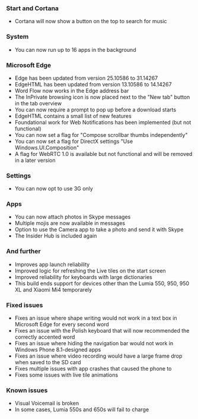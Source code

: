 ### Start and Cortana
- Cortana will now show a button on the top to search for music

### System
- You can now run up to 16 apps in the background

### Microsoft Edge
- Edge has been updated from version 25.10586 to 31.14267
- EdgeHTML has been updated from version 13.10586 to 14.14267
- Word Flow now works in the Edge address bar
- The InPrivate browsing icon is now placed next to the "New tab" button in the tab overview
- You can now require a prompt to pop up before a download starts
- EdgeHTML contains a small list of new features
 - Foundational work for Web Notifications has been implemented (but not functional)
 - You can now set a flag for "Compose scrollbar thumbs independently"
 - You can now set a flag for DirectX settings "Use Windows.UI.Composition"
 - A flag for WebRTC 1.0 is available but not functional and will be removed in a later version

### Settings
- You can now opt to use 3G only

### Apps
- You can now attach photos in Skype messages
- Multiple mojis are now available in messages
- Option to use the Camera app to take a photo and send it with Skype
- The Insider Hub is included again

### And further
- Improves app launch reliability
- Improved logic for refreshing the Live tiles on the start screen
- Improved reliability for keyboards with large dictionaries
- This build ends support for devices other than the Lumia 550, 950, 950 XL and Xiaomi Mi4 temporarely

### Fixed issues
- Fixes an issue where shape writing would not work in a text box in Microsoft Edge for every second word
- Fixes an issue with the Polish keyboard that will now recommended the correctly accented word
- Fixes an issue where hiding the navigation bar would not work in Windows Phone 8.1-designed apps
- Fixes an issue where video recording would have a large frame drop when saved to the SD card
- Fixes multiple issues with app crashes that caused the phone to 
- Fixes some issues with live tile animations

### Known issues
- Visual Voicemail is broken
- In some cases, Lumia 550s and 650s will fail to charge
